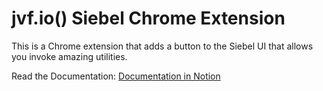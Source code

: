# jvf.io() Siebel Chrome Extension

This is a Chrome extension that adds a button to the Siebel UI that allows you invoke amazing utilities.

Read the Documentation: [Documentation in Notion](https://jvarelaf.notion.site/jvf-io-Siebel-Chrome-Utilities-9f838140c4aa47b78783148d74628a03) 
